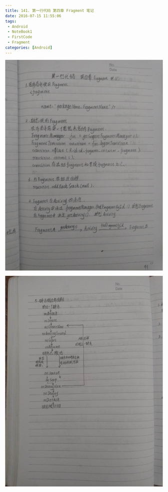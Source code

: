 ```yaml
---
title: 141. 第一行代码 第四章 Fragment 笔记
date: 2016-07-15 11:55:06
tags:
 - Android
 - NoteBook1
 - FirstCode
 - Fragment
categories: [Android]
---
```



![](https://github.com/devallever/DataProject/blob/master/data/notebook1img/141-first-code-android-chapter-4-note-fragment.jpg?raw=true)

![](https://github.com/devallever/DataProject/blob/master/data/notebook1img/142-first-code-android-chapter-4-note-fragment.jpg?raw=true)

